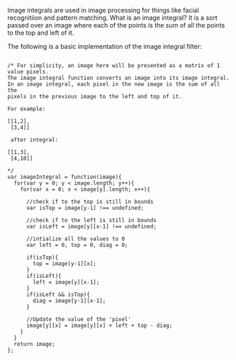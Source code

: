 Image integrals are used in image processing for things like facial recognitiion and pattern matching. What is an image integral? It is a sort passed over an image where each of the points is the sum of all the points to the top and left of it. 

The following is a basic implementation of the image integral filter:

```

/* For simplicity, an image here will be presented as a matrix of 1 value pixels.
The image integral function converts an image into its image integral.
In an image integral, each pixel in the new image is the sum of all the 
pixels in the previous image to the left and top of it.

For example:

[[1,2],
 [3,4]]

 after integral:

[[1,3],
 [4,10]]

*/
var imageIntegral = function(image){
  for(var y = 0; y < image.length; y++){
    for(var x = 0; x < image[y].length; x++){
      
      //check if to the top is still in bounds
      var isTop = image[y-1] !== undefined;
      
      //check if to the left is still in bounds
      var isLeft = image[y][x-1] !== undefined;
      
      //intialize all the values to 0
      var left = 0, top = 0, diag = 0;
      
      if(isTop){
        top = image[y-1][x];
      }
      if(isLeft){
        left = image[y][x-1];
      }
      if(isLeft && isTop){
        diag = image[y-1][x-1];
      }
      
      //Update the value of the 'pixel'
      image[y][x] = image[y][x] + left + top - diag;
    }
  }
  return image;
};
```